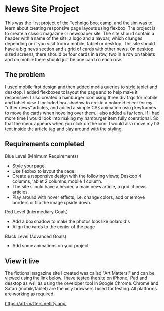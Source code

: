 # News Site Project

This was the first project of the Technigo boot camp, and the aim was to learn about creating responsive page layouts using flexbox.
The project is to create a classic magazine or newspaper site. The site should contain a header with a name of the site, a logo and a navbar, which changes depending on if you visit from a mobile, tablet or desktop.  The site should have a big news section and a grid of cards with other news. On desktop sized screens, there should be four cards in a row, two in a row on tablets and on mobile there should just be one card on each row.

## The problem

I used mobile first design and then added media queries to style tablet and desktop. I added flexboxes to layout the page and to help make it responsive. I also created a hamburger icon using three div tags for mobile and tablet view.
I included box-shadow to create a polaroid effect for my "other news" articles, and added a simple CSS animation using keyframes to move the cards when hovering over them. I also added a fav icon.
If I had more time I would look into making my hamburger item fully operational. So that the menu appears when you click on the icon. I would also move my h3 text inside the article tag and play around with the styling.

## Requirements completed

Blue Level (Minimum Requirements)
- Style your page.
- Use flexbox to layout the page.
- Create a responsive design with the following views; Desktop 4 columns, tablet 2 columns, mobile 1 column.
- The site should have a header, a main news article, a grid of news articles.
- Play around with hover effects, i.e. change colors, add or remove borders or flip the image upside down.

Red Level (Intermediary Goals)
- Add a box shadow to make the photos look like polaroid's
- Align the cards to the center of the page

Black Level (Advanced Goals)
- Add some animations on your project

## View it live

The fictional magazine site I created was called "Art Matters!" and can be viewed using the link below.
I have tested the site on iPhone, iPad and desktop as well as using the developer tool in Google Chrome.
Chrome and Safari (mobile/tablet) are the only browsers I used for testing. 
All platforms are working as required.

https://art-matters.netlify.app/
